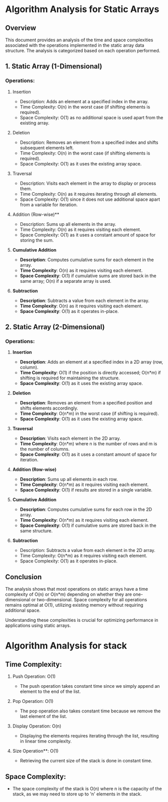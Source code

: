# Algorithm Analysis for Static Arrays

## Overview
This document provides an analysis of the time and space complexities associated with the operations implemented in the static array data structure. The analysis is categorized based on each operation performed.

## 1. Static Array (1-Dimensional)

### Operations:
1. Insertion
   - Description: Adds an element at a specified index in the array.
   - Time Complexity: O(n) in the worst case (if shifting elements is required).
   - Space Complexity: O(1) as no additional space is used apart from the existing array.

2. Deletion
   - Description: Removes an element from a specified index and shifts subsequent elements left.
   - Time Complexity: O(n) in the worst case (if shifting elements is required).
   - Space Complexity: O(1) as it uses the existing array space.

3. Traversal
   - Description: Visits each element in the array to display or process them.
   - Time Complexity: O(n) as it requires iterating through all elements.
   - Space Complexity: O(1) since it does not use additional space apart from a variable for iteration.

4. Addition (Row-wise)**
   - Description: Sums up all elements in the array.
   - Time Complexity: O(n) as it requires visiting each element.
   - Space Complexity: O(1) as it uses a constant amount of space for storing the sum.

5. **Cumulative Addition**
   - **Description**: Computes cumulative sums for each element in the array.
   - **Time Complexity**: O(n) as it requires visiting each element.
   - **Space Complexity**: O(1) if cumulative sums are stored back in the same array; O(n) if a separate array is used.

6. **Subtraction**
   - **Description**: Subtracts a value from each element in the array.
   - **Time Complexity**: O(n) as it requires visiting each element.
   - **Space Complexity**: O(1) as it operates in-place.

## 2. Static Array (2-Dimensional)

### Operations:
1. **Insertion**
   - **Description**: Adds an element at a specified index in a 2D array (row, column).
   - **Time Complexity**: O(1) if the position is directly accessed; O(n*m) if shifting is required for maintaining the structure.
   - **Space Complexity**: O(1) as it uses the existing array space.

2. **Deletion**
   - **Description**: Removes an element from a specified position and shifts elements accordingly.
   - **Time Complexity**: O(n*m) in the worst case (if shifting is required).
   - **Space Complexity**: O(1) as it uses the existing array space.

3. **Traversal**
   - **Description**: Visits each element in the 2D array.
   - **Time Complexity**: O(n*m) where n is the number of rows and m is the number of columns.
   - **Space Complexity**: O(1) as it uses a constant amount of space for iteration.

4. **Addition (Row-wise)**
   - **Description**: Sums up all elements in each row.
   - **Time Complexity**: O(n*m) as it requires visiting each element.
   - **Space Complexity**: O(1) if results are stored in a single variable.

5. **Cumulative Addition**
   - **Description**: Computes cumulative sums for each row in the 2D array.
   - **Time Complexity**: O(n*m) as it requires visiting each element.
   - **Space Complexity**: O(1) if cumulative sums are stored back in the same structure.

6. **Subtraction**
   - Description: Subtracts a value from each element in the 2D array.
   - Time Complexity: O(n*m) as it requires visiting each element.
   - Space Complexity: O(1) as it operates in-place.

## Conclusion
The analysis shows that most operations on static arrays have a time complexity of O(n) or O(n*m) depending on whether they are one-dimensional or two-dimensional. Space complexity for all operations remains optimal at O(1), utilizing existing memory without requiring additional space. 

Understanding these complexities is crucial for optimizing performance in applications using static arrays.



# Algorithm Analysis for stack 

## Time Complexity:
1. Push Operation: O(1)
   - The push operation takes constant time since we simply append an element to the end of the list.

2. Pop Operation: O(1)
   - The pop operation also takes constant time because we remove the last element of the list.

3. Display Operation: O(n)
   - Displaying the elements requires iterating through the list, resulting in linear time complexity.

4. Size Operation**: O(1)
   - Retrieving the current size of the stack is done in constant time.

## Space Complexity:
- The space complexity of the stack is O(n) where n is the capacity of the stack, as we may need to store up to 'n' elements in the stack.
